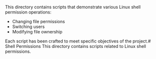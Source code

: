 This directory contains scripts that demonstrate various Linux shell permission operations:
- Changing file permissions
- Switching users
- Modifying file ownership

Each script has been crafted to meet specific objectives of the project.# Shell Permissions
This directory contains scripts related to Linux shell permissions.
